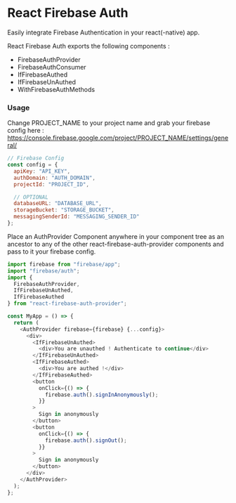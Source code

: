 # React Firebase Auth

Easily integrate Firebase Authentication in your react(-native) app.

React Firebase Auth exports the following components :

- FirebaseAuthProvider
- FirebaseAuthConsumer
- IfFirebaseAuthed
- IfFirebaseUnAuthed
- WithFirebaseAuthMethods

### Usage

Change PROJECT_NAME to your project name and grab your firebase config here :
https://console.firebase.google.com/project/PROJECT_NAME/settings/general/

```javascript
// Firebase Config
const config = {
  apiKey: "API_KEY",
  authDomain: "AUTH_DOMAIN",
  projectId: "PROJECT_ID",

  // OPTIONAL
  databaseURL: "DATABASE_URL",
  storageBucket: "STORAGE_BUCKET",
  messagingSenderId: "MESSAGING_SENDER_ID"
};
```

Place an AuthProvider Component anywhere in your component tree as an ancestor to any of the other react-firebase-auth-provider components and pass to it your firebase config.

```javascript
import firebase from "firebase/app";
import "firebase/auth";
import {
  FirebaseAuthProvider,
  IfFirebaseUnAuthed,
  IfFirebaseAuthed
} from "react-firebase-auth-provider";

const MyApp = () => {
  return (
    <AuthProvider firebase={firebase} {...config}>
      <div>
        <IfFirebaseUnAuthed>
          <div>You are unauthed ! Authenticate to continue</div>
        </IfFirebaseUnAuthed>
        <IfFirebaseAuthed>
          <div>You are authed !</div>
        </IfFirebaseAuthed>
        <button
          onClick={() => {
            firebase.auth().signInAnonymously();
          }}
        >
          Sign in anonymously
        </button>
        <button
          onClick={() => {
            firebase.auth().signOut();
          }}
        >
          Sign in anonymously
        </button>
      </div>
    </AuthProvider>
  );
};
```
